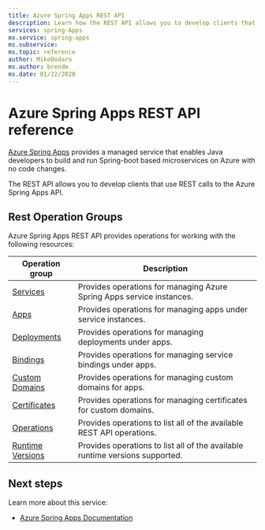 ```yaml
---
title: Azure Spring Apps REST API 
description: Learn how the REST API allows you to develop clients that use REST calls to the Azure Spring Cloud API.
services: spring-Apps
ms.service: spring-apps
ms.subservice: 
ms.topic: reference
author: MikeDodaro
ms.author: brendm
ms.date: 01/22/2020
---
```


# Azure Spring Apps REST API reference

[Azure Spring Apps](https://docs.microsoft.com/azure/spring-cloud/) provides a managed service that enables Java developers to build and run Spring-boot based microservices on Azure with no code changes.

The REST API allows you to develop clients that use REST calls to the Azure Spring Apps API. 

## Rest Operation Groups

Azure Spring Apps REST API provides operations for working with the following resources:

| Operation group | Description                                                        |
|-----------------|--------------------------------------------------------------------|
| [Services](../../docs-ref-autogen/support/Services.yml) | Provides operations for managing Azure Spring Apps service instances. |
| [Apps](../../docs-ref-autogen/azurespringapps/Apps.yml) | Provides operations for managing apps under service instances. |
| [Deployments](../../docs-ref-autogen/azurespringapps/Deployments.yml) | Provides operations for managing deployments under apps. |
| [Bindings](../../docs-ref-autogen/azurespringapps/Bindings.yml) | Provides operations for managing service bindings under apps. |
| [Custom Domains](../../docs-ref-autogen/azurespringapps/Custom-Domains.yml) | Provides operations for managing custom domains for apps. |
| [Certificates](../../docs-ref-autogen/azurespringapps/Certificates.yml) | Provides operations for managing certificates for custom domains. |
| [Operations](../../docs-ref-autogen/azurespringapps/Operations.yml) |  Provides operations to list all of the available REST API operations. |
| [Runtime Versions](../../docs-ref-autogen/azurespringapps/Runtime-Versions.yml) | Provides operations to list all of the available runtime versions supported. |



## Next steps

Learn more about this service:
* [Azure Spring Apps Documentation](https://docs.microsoft.com/azure/spring-cloud/)

